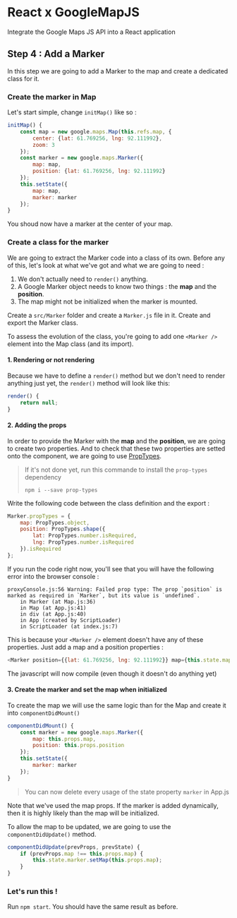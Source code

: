 # React x GoogleMapJS
Integrate the Google Maps JS API into a React application

## Step 4 : Add a Marker
In this step we are going to add a Marker to the map and create a dedicated class for it.

### Create the marker in Map

Let's start simple, change `initMap()` like so :
```javascript
initMap() {
    const map = new google.maps.Map(this.refs.map, {
        center: {lat: 61.769256, lng: 92.111992},
        zoom: 3
    });
    const marker = new google.maps.Marker({
        map: map,
        position: {lat: 61.769256, lng: 92.111992}
    });
    this.setState({
        map: map,
        marker: marker
    });
}
```
You shoud now have a marker at the center of your map.

### Create a class for the marker

We are going to extract the Marker code into a class of its own. Before any of this, let's look at what we've got and what we are going to need :
 1. We don't actually need to `render()` anything. 
 2. A Google Marker object needs to know two things : the **map** and the **position**.
 3. The map might not be initialized when the marker is mounted.

Create a `src/Marker` folder and create a `Marker.js` file in it. Create and export the Marker class.

To assess the evolution of the class, you're going to add one `<Marker />` element into the Map class (and its import). 

#### 1. Rendering or not rendering
Because we have to define a `render()` method but we don't need to render anything just yet, the `render()` method will look like this:
```javascript
render() {
    return null;
}
```

#### 2. Adding the props
In order to provide the Marker with the **map** and the **position**, we are going to create two properties. And to check that these two properties are setted onto the component, we are going to use [PropTypes](https://facebook.github.io/react/docs/typechecking-with-proptypes.html).

> If it's not done yet, run this commande to install the `prop-types` dependency
> ```
> npm i --save prop-types
> ```

Write the following code between the class definition and the export :
```javascript
Marker.propTypes = {
    map: PropTypes.object,
    position: PropTypes.shape({
        lat: PropTypes.number.isRequired,
        lng: PropTypes.number.isRequired
    }).isRequired
};
```

If you run the code right now, you'll see that you will have the following error into the browser console :
```
proxyConsole.js:56 Warning: Failed prop type: The prop `position` is marked as required in `Marker`, but its value is `undefined`.
    in Marker (at Map.js:36)
    in Map (at App.js:41)
    in div (at App.js:40)
    in App (created by ScriptLoader)
    in ScriptLoader (at index.js:7)
```

This is because your `<Marker />` element doesn't have any of these properties. Just add a map and a position properties :
```javascript
<Marker position={{lat: 61.769256, lng: 92.111992}} map={this.state.map}/>
```

The javascript will now compile (even though it doesn't do anything yet)

#### 3. Create the marker and set the map when initialized
To create the map we will use the same logic than for the Map and create it into `componentDidMount()`
```javascript
componentDidMount() {
    const marker = new google.maps.Marker({
        map: this.props.map,
        position: this.props.position
    });
    this.setState({
        marker: marker
    });
}
```

> You can now delete every usage of the state property `marker` in App.js

Note that we've used the map props. If the marker is added dynamically, then it is highly likely than the map will be initialized.

To allow the map to be updated, we are going to use the `componentDidUpdate()` method.
```javascript
componentDidUpdate(prevProps, prevState) {
    if (prevProps.map !== this.props.map) {
        this.state.marker.setMap(this.props.map);
    }
}
```

### Let's run this !

Run `npm start`. You should have the same result as before.

